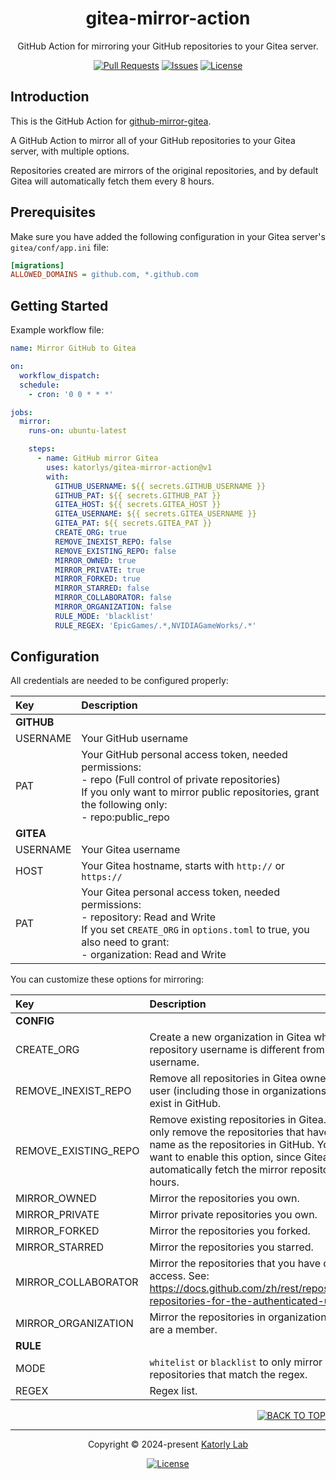 <a name="readme-top"></a>
<div align="center">

<!-- <a href="#">
  <img src="https://github.com/katorlys/.github/blob/main/assets/mark/mark.svg" height="100">
</a><br> -->

<h1>
  gitea-mirror-action
</h1>

<p>
  GitHub Action for mirroring your GitHub repositories to your Gitea server.
</p>

[![Pull Requests][github-pr-badge]][github-pr-link]
[![Issues][github-issue-badge]][github-issue-link]
[![License][github-license-badge]](LICENSE)

</div>


<!-- Main Body -->

## Introduction
This is the GitHub Action for [github-mirror-gitea](https://github.com/katorlys/github-mirror-gitea).

A GitHub Action to mirror all of your GitHub repositories to your Gitea server, with multiple options.

Repositories created are mirrors of the original repositories, and by default Gitea will automatically fetch them every 8 hours.


## Prerequisites
Make sure you have added the following configuration in your Gitea server's `gitea/conf/app.ini` file:
```ini
[migrations]
ALLOWED_DOMAINS = github.com, *.github.com
```


## Getting Started
Example workflow file:
```yaml
name: Mirror GitHub to Gitea

on:
  workflow_dispatch:
  schedule:
    - cron: '0 0 * * *'

jobs:
  mirror:
    runs-on: ubuntu-latest

    steps:
      - name: GitHub mirror Gitea
        uses: katorlys/gitea-mirror-action@v1
        with:
          GITHUB_USERNAME: ${{ secrets.GITHUB_USERNAME }}
          GITHUB_PAT: ${{ secrets.GITHUB_PAT }}
          GITEA_HOST: ${{ secrets.GITEA_HOST }}
          GITEA_USERNAME: ${{ secrets.GITEA_USERNAME }}
          GITEA_PAT: ${{ secrets.GITEA_PAT }}
          CREATE_ORG: true
          REMOVE_INEXIST_REPO: false
          REMOVE_EXISTING_REPO: false
          MIRROR_OWNED: true
          MIRROR_PRIVATE: true
          MIRROR_FORKED: true
          MIRROR_STARRED: false
          MIRROR_COLLABORATOR: false
          MIRROR_ORGANIZATION: false
          RULE_MODE: 'blacklist'
          RULE_REGEX: 'EpicGames/.*,NVIDIAGameWorks/.*'
```


## Configuration
All credentials are needed to be configured properly:

| Key        | Description                                                                                                                                                                                                   |
|:-----------|:--------------------------------------------------------------------------------------------------------------------------------------------------------------------------------------------------------------|
| **GITHUB** |                                                                                                                                                                                                               |
| USERNAME   | Your GitHub username                                                                                                                                                                                          |
| PAT        | Your GitHub personal access token, needed permissions:<br> - repo (Full control of private repositories)<br> If you only want to mirror public repositories, grant the following only:<br> - repo:public_repo |
| **GITEA**  |                                                                                                                                                                                                               |
| USERNAME   | Your Gitea username                                                                                                                                                                                           |
| HOST       | Your Gitea hostname, starts with `http://` or `https://`                                                                                                                                                      |
| PAT        | Your Gitea personal access token, needed permissions:<br> - repository: Read and Write<br> If you set `CREATE_ORG` in `options.toml` to true, you also need to grant:<br> - organization: Read and Write      |

You can customize these options for mirroring:

| Key                  | Description                                                                                                                                                                                                                                              |
|:---------------------|:---------------------------------------------------------------------------------------------------------------------------------------------------------------------------------------------------------------------------------------------------------|
| **CONFIG**           |                                                                                                                                                                                                                                                          |
| CREATE_ORG           | Create a new organization in Gitea when the repository username is different from your GitHub username.                                                                                                                                                  |
| REMOVE_INEXIST_REPO  | Remove all repositories in Gitea owned by the user (including those in organizations) that do not exist in GitHub.                                                                                                                                       |
| REMOVE_EXISTING_REPO | Remove existing repositories in Gitea. This will only remove the repositories that have the same name as the repositories in GitHub. You may not want to enable this option, since Gitea will automatically fetch the mirror repositories every 8 hours. |
| MIRROR_OWNED         | Mirror the repositories you own.                                                                                                                                                                                                                         |
| MIRROR_PRIVATE       | Mirror private repositories you own.                                                                                                                                                                                                                     |
| MIRROR_FORKED        | Mirror the repositories you forked.                                                                                                                                                                                                                      |
| MIRROR_STARRED       | Mirror the repositories you starred.                                                                                                                                                                                                                     |
| MIRROR_COLLABORATOR  | Mirror the repositories that you have collaborator access. See: https://docs.github.com/zh/rest/repos/repos#list-repositories-for-the-authenticated-user                                                                                                 |
| MIRROR_ORGANIZATION  | Mirror the repositories in organizations that you are a member.                                                                                                                                                                                          |
| **RULE**             |                                                                                                                                                                                                                                                          |
| MODE                 | `whitelist` or `blacklist` to only mirror or skip repositories that match the regex.                                                                                                                                                                     |
| REGEX                | Regex list.                                                                                                                                                                                                                                              |



<!-- /Main Body -->


<div align="right">
  
[![BACK TO TOP][back-to-top-button]](#readme-top)

</div>

---

<div align="center">

<p>
  Copyright &copy; 2024-present <a target="_blank" href="https://github.com/katorlys">Katorly Lab</a>
</p>

[![License][github-license-badge-bottom]](LICENSE)

</div>

[back-to-top-button]: https://img.shields.io/badge/BACK_TO_TOP-151515?style=flat-square
[github-pr-badge]: https://img.shields.io/github/issues-pr/katorlys/gitea-mirror-action?label=pulls&labelColor=151515&color=79E096&style=flat-square
[github-pr-link]: https://github.com/katorlys/gitea-mirror-action/pulls
[github-issue-badge]: https://img.shields.io/github/issues/katorlys/gitea-mirror-action?labelColor=151515&color=FFC868&style=flat-square
[github-issue-link]: https://github.com/katorlys/gitea-mirror-action/issues
[github-license-badge]: https://img.shields.io/github/license/katorlys/gitea-mirror-action?labelColor=151515&color=EFEFEF&style=flat-square
<!-- https://img.shields.io/badge/license-CC_BY--NC--SA_4.0-EFEFEF?labelColor=151515&style=flat-square -->
[github-license-badge-bottom]: https://img.shields.io/github/license/katorlys/gitea-mirror-action?labelColor=151515&color=EFEFEF&style=for-the-badge
<!-- https://img.shields.io/badge/license-CC_BY--NC--SA_4.0-EFEFEF?labelColor=151515&style=for-the-badge -->